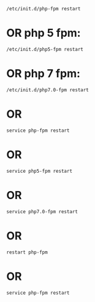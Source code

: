 ```
/etc/init.d/php-fpm restart
```
# OR php 5 fpm:
```
/etc/init.d/php5-fpm restart
```
# OR php 7 fpm:
```
/etc/init.d/php7.0-fpm restart
```

# OR
```
service php-fpm restart
```

# OR
```
service php5-fpm restart
```

# OR
```
service php7.0-fpm restart
```

# OR
```
restart php-fpm
```

# OR
```
service php-fpm restart
```
